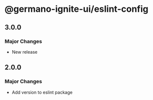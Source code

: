 # @germano-ignite-ui/eslint-config

## 3.0.0

### Major Changes

- New release

## 2.0.0

### Major Changes

- Add version to eslint package
